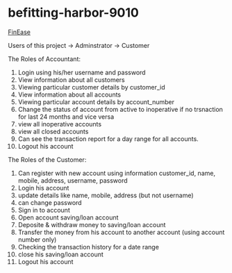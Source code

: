 # befitting-harbor-9010
[FinEase](https://user-images.githubusercontent.com/119488008/236867253-f23c70ce-0b9f-46a9-a4de-f3dcb9a69000.png)

Users of this project
-> Adminstrator
-> Customer

The Roles of Accountant:

1) Login using his/her username and password
2) View information about all customers
3) Viewing particular customer details by customer_id
4) View information about all accounts
5) Viewing particular account details by account_number
6) Change the status of account from active to inoperative if no trsnaction for last 24
   months and vice versa
7) view all inoperative accounts
8) view all closed accounts
9) Can see the transaction report for a day range for all accounts.
10) Logout his account

The Roles of the Customer:

1) Can register with new account using information customer_id, name, mobile,
  address, username, password
2) Login his account
3) update details like name, mobile, address (but not username)
4) can change password
5) Sign in to account
6) Open account saving/loan account
7) Deposite & withdraw money to saving/loan account
8) Transfer the money from his account to another account (using account number
   only)
9) Checking the transaction history for a date range
10) close his saving/loan account
11) Logout his account
